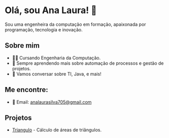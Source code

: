 # Olá, sou Ana Laura! 👋

Sou uma engenheira da computação em formação, apaixonada por programação, tecnologia e inovação. 

## Sobre mim
- 👩‍💻 Cursando Engenharia da Computação.
- 🌱 Sempre aprendendo mais sobre automação de processos e gestão de projetos.
- 💬 Vamos conversar sobre TI, Java, e mais!

## Me encontre:
- 📧 Email: analaurasilva705@gmail.com

## Projetos
- [Triangulo](https://github.com/analaura220/Triangulo) - Cálculo de áreas de triângulos.
